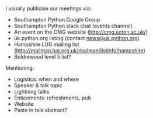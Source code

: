 I usually publicise our meetings via:

- Southampton Python Google Group
- Southampton Python slack chat (events channel)
- An event on the CMG website (http://cmg.soton.ac.uk/)
- uk.python.org listing (contact news@uk.python.org)
- Hampshire LUG mailing list (http://mailman.lug.org.uk/mailman/listinfo/hampshire)
- Boldrewood level 5 list?

Mentioning:

- Logistics: when and where
- Speaker & talk topic
- Lightning talks
- Enticements: refreshments, pub
- Website
- Paste in talk abstract?
